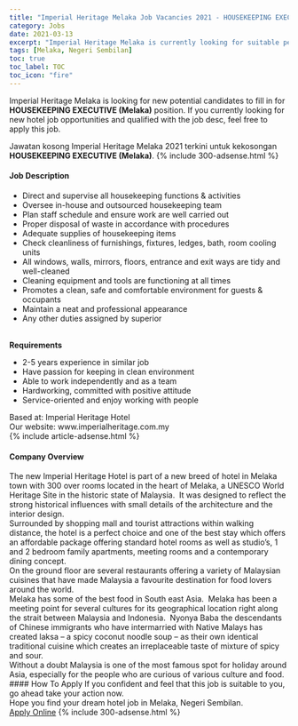 ```yaml
---
title: "Imperial Heritage Melaka Job Vacancies 2021 - HOUSEKEEPING EXECUTIVE (Melaka)" 
category: Jobs 
date: 2021-03-13 
excerpt: "Imperial Heritage Melaka is currently looking for suitable person to fill in the HOUSEKEEPING EXECUTIVE (Melaka) which positioned at Melaka, Negeri Sembilan" 
tags: [Melaka, Negeri Sembilan] 
toc: true 
toc_label: TOC 
toc_icon: "fire" 
--- 
```


<p>Imperial Heritage Melaka is looking for new potential candidates to fill in for <b>HOUSEKEEPING EXECUTIVE (Melaka)</b> position. If you currently looking for new hotel job opportunities and qualified with the job desc, feel free to apply this job.
</p>Jawatan kosong Imperial Heritage Melaka 2021 terkini untuk kekosongan <b>HOUSEKEEPING EXECUTIVE (Melaka)</b>. 
{% include 300-adsense.html %} 
<div><div><h4>Job Description</h4></div><div><div><span><div><ul><li>Direct and supervise all housekeeping functions &amp; activities</li><li>Oversee in-house and outsourced housekeeping team</li><li>Plan staff schedule and ensure work are well carried out</li><li>Proper disposal of waste in accordance with procedures</li><li>Adequate supplies of housekeeping items</li><li>Check cleanliness of furnishings, fixtures, ledges, bath, room cooling units</li><li>All windows, walls, mirrors, floors, entrance and exit ways are tidy and well-cleaned</li><li>Cleaning equipment and tools are functioning at all times</li><li>Promotes a clean, safe and comfortable environment for guests &amp; occupants</li><li>Maintain a neat and professional appearance</li><li>Any other duties assigned by superior</li></ul><div><br><strong>Requirements</strong></div><ul><li>2-5 years experience in similar job</li><li>Have passion for keeping in clean environment</li><li>Able to work independently and as a team</li><li>Hardworking, committed with positive attitude</li><li>Service-oriented and enjoy working with people</li></ul><div><div>Based at: Imperial Heritage Hotel</div><div>Our website: www.imperialheritage.com.my</div></div></div></span></div></div></div> 
{% include article-adsense.html %} 
<div><div><h4>Company Overview</h4></div><div><div><span><div><div>
<div>
<div>
			The new Imperial Heritage Hotel is part of a new breed of hotel in Melaka town with 300 over rooms located in the heart of Melaka, a UNESCO World Heritage Site in the historic state of Malaysia.&#160; It was designed to reflect the strong historical influences with small details of the architecture and the interior design.&#160;</div>
<div>
			Surrounded by shopping mall and tourist attractions within walking distance, the hotel is a perfect choice and one of the best stay which offers an affordable package offering standard hotel rooms as well as studio&#8217;s, 1 and 2 bedroom family apartments, meeting rooms and a contemporary dining concept.&#160;</div>
<div>
			On the ground floor are several restaurants offering a variety of Malaysian cuisines that have made Malaysia a favourite destination for food lovers around the world.&#160;&#160;</div>
</div>
<div>
<div>
			Melaka has some of the best food in South east Asia.&#160; Melaka has been a meeting point for several cultures for its geographical location right along the strait between Malaysia and Indonesia.&#160; Nyonya Baba the descendants of Chinese immigrants who have intermarried with Native Malays has created laksa &#8211; a spicy coconut noodle soup &#8211; as their own identical traditional cuisine which creates an irreplaceable taste of mixture of spicy and sour.</div>
</div>
</div>
<div>
	Without a doubt Malaysia is one of the most famous spot for holiday around Asia, especially for the people who are curious of various culture and food.</div></div></span></div></div></div> 
#### How To Apply 
If you confident and feel that this job is suitable to you, go ahead take your action now. <br/> 
Hope you find your dream hotel job in Melaka, Negeri Sembilan. <br/> 
<a href="https://www.jobstreet.com.my/en/job/housekeeping-executive-melaka-4503286?jobId=jobstreet-my-job-4503286" class="btn btn--info" target="_blank" rel="nofollow noopenner">Apply Online</a> 
{% include 300-adsense.html %} 
